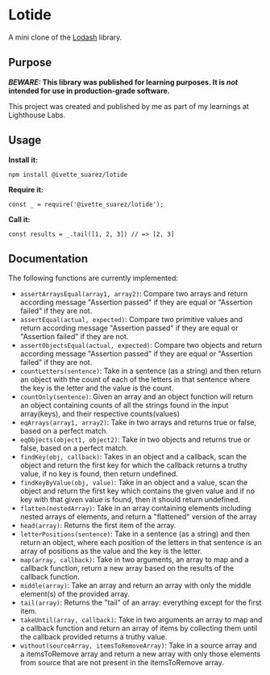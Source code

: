 # Lotide

A mini clone of the [Lodash](https://lodash.com) library.

## Purpose

**_BEWARE:_ This library was published for learning purposes. It is _not_ intended for use in production-grade software.**

This project was created and published by me as part of my learnings at Lighthouse Labs. 

## Usage

**Install it:**

`npm install @ivette_suarez/lotide`

**Require it:**

`const _ = require('@ivette_suarez/lotide');`

**Call it:**

`const results = _.tail([1, 2, 3]) // => [2, 3]`

## Documentation

The following functions are currently implemented:

* `assertArraysEqual(array1, array2)`: Compare two arrays and return according message "Assertion passed" if they are equal or "Assertion failed" if they are not.
* `assertEqual(actual, expected)`: Compare two primitive values and return according message "Assertion passed" if they are equal or "Assertion failed" if they are not.
* `assertObjectsEqual(actual, expected)`: Compare two objects and return according message "Assertion passed" if they are equal or "Assertion failed" if they are not.
* `countLetters(sentence)`: Take in a sentence (as a string) and then return an object with the count of each of the letters in that sentence where the key is the letter and the value is the count.
* `countOnly(sentence)`: Given an array and an object function will return an object containing counts of all the strings found in the input array(keys), and their respective counts(values)
* `eqArrays(array1, array2)`: Take in two arrays and returns true or false, based on a perfect match.
* `eqObjects(object1, object2)`: Take in two objects and returns true or false, based on a perfect match.
* `findKey(obj, callback)`: Takes in an object and a callback, scan the object and return the first key for which the callback returns a truthy value, if no key is found, then return undefined.
* `findKeyByValue(obj, value)`: Take in an object and a value, scan the object and return the first key which contains the given value and if no key with that given value is found, then it should return undefined.
* `flatten(nestedArray)`: Take in an array containing elements including nested arrays of elements, and return a "flattened" version of the array
* `head(array)`: Returns the first item of the array.
* `letterPositions(sentence)`: Take in a sentence (as a string) and then return an object, where each position of the letters in that sentence is an array of positions as the value and the key is the letter.
* `map(array, callback)`: Take in two arguments, an array to map and a callback function, return a new array based on the results of the callback function.
* `middle(array)`: Take an array and return an array with only the middle element(s) of the provided array.
* `tail(array)`: Returns the "tail" of an array: everything except for the first item.
* `takeUntil(array, callback)`: Take in two arguments an array to map and a callback function and return an array of items by collecting them until the callback provided returns a truthy value.
* `without(sourceArray, itemsToRemoveArray)`: Take in a source array and a itemsToRemove array and return a new array with only those elements from source that are not present in the itemsToRemove array.
